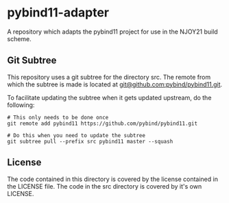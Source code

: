 # pybind11-adapter

A repository which adapts the pybind11 project for use in the NJOY21 build scheme.

## Git Subtree

This repository uses a git subtree for the directory src. The remote from which the subtree is made is located at [git@github.com:pybind/pybind11.git]().

To facilitate updating the subtree when it gets updated upstream, do the following:

```
# This only needs to be done once
git remote add pybind11 https://github.com/pybind/pybind11.git

# Do this when you need to update the subtree
git subtree pull --prefix src pybind11 master --squash
```

## License

The code contained in this directory is covered by the license contained in the LICENSE file. The code in the src directory is covered by it's own LICENSE.
